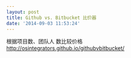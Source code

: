 ```yaml
---
layout: post
title: Github vs. Bitbucket 比价器
date: '2014-09-03 11:53:24'
---
```


根据项目数、团队人 数比较价格
http://osintegrators.github.io/githubvbitbucket/